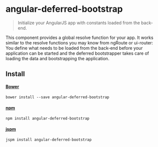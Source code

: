 # angular-deferred-bootstrap

> Initialize your AngularJS app with constants loaded from the back-end.

This component provides a global resolve function for your app. It works similar to the resolve functions you may know from ngRoute or ui-router: You define what needs to be loaded from the back-end before your application can be started and the deferred bootstrapper takes care of loading the data and bootstrapping the application.

## Install

#### [Bower](http://bower.io)

```
bower install --save angular-deferred-bootstrap
```

#### [npm](http://www.npmjs.com)

```
npm install angular-deferred-bootstrap
```

#### [jspm](http://jspm.io)

```
jspm install angular-deferred-bootstrap
```
